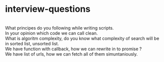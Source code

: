 # interview-questions

<br/>What principes do you following while writing scripts.
<br/>In your opinion which code we can call clean.
<br/>What is algoritm complexity, do you know what complexity of search will be in sorted list, unsorted list.
<br/>We have function with callback, how we can rewrite in to promise ?
<br/>We have list of urls, how we can fetch all of them simuntaniously.
